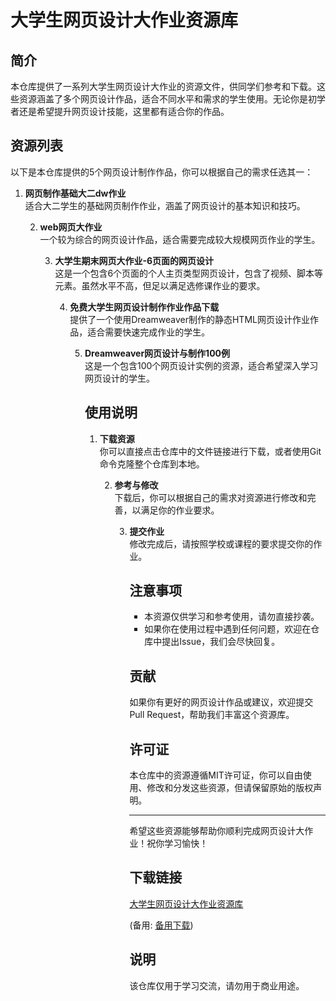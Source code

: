 # 大学生网页设计大作业资源库

## 简介
本仓库提供了一系列大学生网页设计大作业的资源文件，供同学们参考和下载。这些资源涵盖了多个网页设计作品，适合不同水平和需求的学生使用。无论你是初学者还是希望提升网页设计技能，这里都有适合你的作品。

## 资源列表
以下是本仓库提供的5个网页设计制作作品，你可以根据自己的需求任选其一：

1. **网页制作基础大二dw作业**  
   适合大二学生的基础网页制作作业，涵盖了网页设计的基本知识和技巧。

   2. **web网页大作业**  
      一个较为综合的网页设计作品，适合需要完成较大规模网页作业的学生。

      3. **大学生期末网页大作业-6页面的网页设计**  
         这是一个包含6个页面的个人主页类型网页设计，包含了视频、脚本等元素。虽然水平不高，但足以满足选修课作业的要求。

         4. **免费大学生网页设计制作作业作品下载**  
            提供了一个使用Dreamweaver制作的静态HTML网页设计作业作品，适合需要快速完成作业的学生。

            5. **Dreamweaver网页设计与制作100例**  
               这是一个包含100个网页设计实例的资源，适合希望深入学习网页设计的学生。

               ## 使用说明
               1. **下载资源**  
                  你可以直接点击仓库中的文件链接进行下载，或者使用Git命令克隆整个仓库到本地。

                  2. **参考与修改**  
                     下载后，你可以根据自己的需求对资源进行修改和完善，以满足你的作业要求。

                     3. **提交作业**  
                        修改完成后，请按照学校或课程的要求提交你的作业。

                        ## 注意事项
                        - 本资源仅供学习和参考使用，请勿直接抄袭。
                        - 如果你在使用过程中遇到任何问题，欢迎在仓库中提出Issue，我们会尽快回复。

                        ## 贡献
                        如果你有更好的网页设计作品或建议，欢迎提交Pull Request，帮助我们丰富这个资源库。

                        ## 许可证
                        本仓库中的资源遵循MIT许可证，你可以自由使用、修改和分发这些资源，但请保留原始的版权声明。

                        ---
                        希望这些资源能够帮助你顺利完成网页设计大作业！祝你学习愉快！

                        ## 下载链接
                        [大学生网页设计大作业资源库](https://pan.quark.cn/s/d598d159d25e) 

                        (备用: [备用下载](https://pan.baidu.com/s/1O-HiCybfjvwM0lp8_Ar8fw?pwd=1234))

                        ## 说明

                        该仓库仅用于学习交流，请勿用于商业用途。
